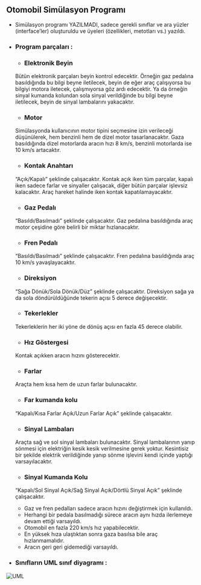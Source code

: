 ## Otomobil Simülasyon Programı 
- Simülasyon programı YAZILMADI, sadece gerekli sınıflar ve ara yüzler (interface’ler) oluşturuldu ve üyeleri (özellikleri, metotları vs.) yazıldı. 
- ### Program parçaları :
  + ### Elektronik Beyin 
  Bütün elektronik parçaları beyin kontrol edecektir. Örneğin gaz pedalına basıldığında bu bilgi beyne iletilecek, beyin de eğer araç çalışıyorsa bu bilgiyi motora iletecek, çalışmıyorsa göz ardı edecektir. Ya da örneğin sinyal kumanda kolundan sola sinyal verildiğinde bu bilgi beyne iletilecek, beyin de sinyal lambalarını yakacaktır. 
  + ### Motor 
  Simülasyonda kullanıcının motor tipini seçmesine izin verileceği düşünülerek, hem benzinli hem de dizel motor tasarlanacaktır. Gaza basıldığında dizel motorlarda aracın hızı 8 km/s, benzinli motorlarda ise 10 km/s artacaktır. 
  + ### Kontak Anahtarı 
  “Açık/Kapalı” şeklinde çalışacaktır. Kontak açık iken tüm parçalar, kapalı iken sadece farlar ve sinyaller çalışacak, diğer bütün parçalar işlevsiz kalacaktır. Araç hareket halinde iken kontak kapatılamayacaktır. 
  + ### Gaz Pedalı 
  “Basıldı/Basılmadı” şeklinde çalışacaktır. Gaz pedalına basıldığında araç motor çeşidine göre belirli bir miktar hızlanacaktır. 
  + ### Fren Pedalı 
  “Basıldı/Basılmadı” şeklinde çalışacaktır. Fren pedalına basıldığında araç 10 km/s yavaşlayacaktır. 
  + ### Direksiyon 
  “Sağa Dönük/Sola Dönük/Düz” şeklinde çalışacaktır. Direksiyon sağa ya da sola döndürüldüğünde tekerin açısı 5 derece değişecektir. 
  + ### Tekerlekler 
  Tekerleklerin her iki yöne de dönüş açısı en fazla 45 derece olabilir. 
  + ### Hız Göstergesi 
  Kontak açıkken aracın hızını gösterecektir. 
  + ### Farlar 
  Araçta hem kısa hem de uzun farlar bulunacaktır.  
  + ### Far kumanda kolu 
  “Kapalı/Kısa Farlar Açık/Uzun Farlar Açık” şeklinde çalışacaktır. 
  + ### Sinyal Lambaları 
  Araçta sağ ve sol sinyal lambaları bulunacaktır. Sinyal lambalarının yanıp sönmesi için elektriğin kesik kesik verilmesine gerek yoktur. Kesintisiz bir şekilde elektrik verildiğinde yanıp sönme işlevini kendi içinde yaptığı varsayılacaktır. 
  + ### Sinyal Kumanda Kolu 
  “Kapalı/Sol Sinyal Açık/Sağ Sinyal Açık/Dörtlü Sinyal Açık” şeklinde çalışacaktır. 
    * Gaz ve fren pedalları sadece aracın hızını değiştirmek için kullanıldı. 
    * Herhangi bir pedala basılmadığı sürece aracın aynı hızda ilerlemeye devam ettiği varsayıldı.
    * Otomobil en fazla 220 km/s hız yapabilecektir. 
    * En yüksek hıza ulaştıktan sonra gaza basılsa bile araç hızlanmamalıdır. 
    * Aracın geri geri gidemediği varsayıldı. 


- ### Sınıfların UML sınıf diyagramı :
![UML](https://github.com/nermiin/Object_Oriented_Programming_course/blob/master/Automobile%20Simulation%20with%20UML/UML.png)
